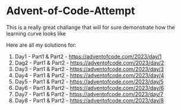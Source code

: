 # Advent-of-Code-Attempt

This is a really great challange that will for sure demonstrate how the learning curve looks like

Here are all my solutions for: 
1. Day1 - Part1 & Part2 - https://adventofcode.com/2023/day/1
2. Dag2 - Part1 & Part2 - https://adventofcode.com/2023/day/2
3. Day3 - Part1 & Part2 - https://adventofcode.com/2023/day/3
4. Day4 - Part1 & Part2 - https://adventofcode.com/2023/day/4
5. Day5 - Part1 & Part2 - https://adventofcode.com/2023/day/5
6. Day6 - Part1 & Part2 - https://adventofcode.com/2023/day/6
7. Day7 - Part1 & Part2 - https://adventofcode.com/2023/day/7
8. Day8 - Part1 & Part2 - https://adventofcode.com/2023/day/8

